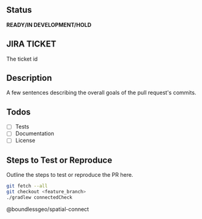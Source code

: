 ## Status
**READY/IN DEVELOPMENT/HOLD**

## JIRA TICKET
The ticket id

## Description
A few sentences describing the overall goals of the pull request's commits.

## Todos
- [ ] Tests
- [ ] Documentation
- [ ] License

## Steps to Test or Reproduce
Outline the steps to test or reproduce the PR here.

```sh
git fetch --all
git checkout <feature_branch> 
./gradlew connectedCheck
```

@boundlessgeo/spatial-connect
